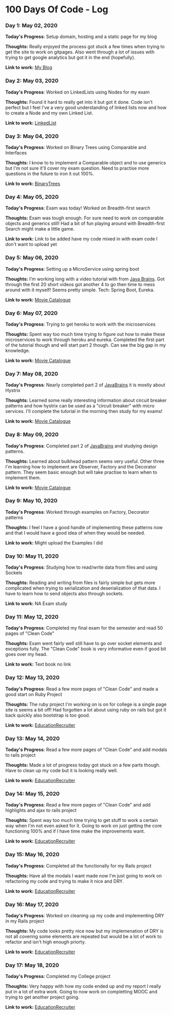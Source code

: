 # 100 Days Of Code - Log

### Day 1: May 02, 2020
**Today's Progress**: Setup domain, hosting and a static page for my blog

**Thoughts:**  Really enjoyed the process got stuck a few times when trying to get the site to work on gitpages. Also went through a lot of issues with trying to get google analytics but got it in the end (hopefully).

**Link to work:** [My Blog](https://www.teatimecode.com)

### Day 2: May 03, 2020
**Today's Progress**: Worked on LinkedLists using Nodes for my exam

**Thoughts:**  Found it hard to really get into it but got it done. Code isn't perfect but I feel I've a very good understanding of
linked lists now and how to create a Node and my own Linked List.

**Link to work:** [LinkedList](https://github.com/GearoidDC/Java-Examples)

### Day 3: May 04, 2020
**Today's Progress**: Worked on Binary Trees using Comparable and Interfaces

**Thoughts:**  I know to to implement a Comparable object and to use generics but I'm not sure it'll cover my exam question. 
Need to practise more questions in the future to iron it out 100%.

**Link to work:** [BinaryTrees](https://github.com/GearoidDC/Java-Examples)

### Day 4: May 05, 2020
**Today's Progress**: Exam was today! Worked on Breadth-first search

**Thoughts:**  Exam was tough enough. For sure need to work on comparable objects and generics still! Had a bit of fun playing around
with Breadth-first Search might make a little game.

**Link to work:** Link to be added have my code mixed in with exam code I don't want to upload yet

### Day 5: May 06, 2020
**Today's Progress**: Setting up a MicroService using spring boot

**Thoughts:**  I'm working long with a video tutorial with from [Java Brains](https://www.youtube.com/watch?v=y8IQb4ofjDo&list=PLqq-6Pq4lTTZSKAFG6aCDVDP86Qx4lNas&index=1). Got through the first 20 short videos got another 4 to go then time to mess around with it
myself! Seems pretty simple. Tech: Spring Boot, Eureka.

**Link to work:** [Movie Catalogue](https://github.com/GearoidDC/UsersMovieCatalog)

### Day 6: May 07, 2020
**Today's Progress**: Trying to get heroku to work with the microservices

**Thoughts:**  Spent way too much time trying to figure out how to make these microservices to work through heroku and eureka. Completed the first part of the tutorial though and will start part 2 though. Can see the big gap in my knowledge.

**Link to work:** [Movie Catalogue](https://github.com/GearoidDC/UsersMovieCatalog)

### Day 7: May 08, 2020
**Today's Progress**: Nearly completed part 2 of [JavaBrains](https://www.youtube.com/watch?v=WfsomLHaSzQ&list=PLqq-6Pq4lTTbXZY_elyGv7IkKrfkSrX5e&index=21) it is mostly about Hystrix

**Thoughts:**  Learned some really interesting information about circuit breaker patterns and how hystrix can be used as a "circuit breaker" with micro services. I'll complete the tutorial in the morning then study for my exams! 

**Link to work:** [Movie Catalogue](https://github.com/GearoidDC/UsersMovieCatalog)

### Day 8: May 09, 2020
**Today's Progress**: Completed part 2 of [JavaBrains](https://www.youtube.com/watch?v=WfsomLHaSzQ&list=PLqq-6Pq4lTTbXZY_elyGv7IkKrfkSrX5e&index=21) and studying design patterns.

**Thoughts:**  Learned about bulkhead pattern seems very useful. Other three I'm learning how to implement are Observer, Factory and the Decorator pattern. They seem basic enough but will take practise to learn when to implement them.

**Link to work:** [Movie Catalogue](https://github.com/GearoidDC/UsersMovieCatalog)

### Day 9: May 10, 2020
**Today's Progress**: Worked through examples on Factory, Decorator patterns

**Thoughts:**  I feel I have a good handle of implementing these patterns now and that I would have a good idea of when they would be needed.

**Link to work:** Might upload the Examples I did

### Day 10: May 11, 2020
**Today's Progress**: Studying how to read/write data from files and using Sockets

**Thoughts:** Reading and writing from files is fairly simple but gets more complicated when trying to serialization and deserialization of that data. I have to learn how to send objects also through sockets.

**Link to work:** NA Exam study

### Day 11: May 12, 2020
**Today's Progress**: Completed my final exam for the semester and read 50 pages of "Clean Code"

**Thoughts:** Exam went fairly well still have to go over socket elements and exceptions fully.
The "Clean Code" book is very informative even if good bit goes over my head.

**Link to work:** Text book no link

### Day 12: May 13, 2020
**Today's Progress**: Read a few more pages of "Clean Code" and made a good start on Ruby Project

**Thoughts:** The ruby project I'm working on is on for college is a single page site is seems a bit off!
Had forgotten a lot about using ruby on rails but got it back quickly also bootstrap is too good.

**Link to work:** [EducationRecruiter](https://github.com/GearoidDC/EducationRec)

### Day 13: May 14, 2020
**Today's Progress**: Read a few more pages of "Clean Code" and add modals to rails project

**Thoughts:** Made a lot of progress today got stuck on a few parts though. Have to clean up my code but it is looking really well.

**Link to work:** [EducationRecruiter](https://github.com/GearoidDC/EducationRec)

### Day 14: May 15, 2020
**Today's Progress**: Read a few more pages of "Clean Code" and add highlights and ajax to rails project

**Thoughts:** Spent way too much time trying to get stuff to work a certain way when I'm not even asked for it.
Going to work on just getting the core functioning 100% and if I have time make the improvements want.

**Link to work:** [EducationRecruiter](https://github.com/GearoidDC/EducationRec)

### Day 15: May 16, 2020
**Today's Progress**: Completed all the functionally for my Rails project

**Thoughts:** Have all the modals I want made now I'm just going to work on refactoring my code and trying to make it nice and DRY.

**Link to work:** [EducationRecruiter](https://github.com/GearoidDC/EducationRec)


### Day 16: May 17, 2020
**Today's Progress**: Worked on cleaning up my code and implementing DRY in my Rails project

**Thoughts:** My code looks pretty nice now but my implemenation of DRY is not all covering some elements are repeated but would be a lot of work to refactor and isn't high enough priorty.

**Link to work:** [EducationRecruiter](https://github.com/GearoidDC/EducationRec)

### Day 17: May 18, 2020
**Today's Progress**: Completed my College project 

**Thoughts:** Very happy with how my code ended up and my report I really put in a lot of extra work.
Going to now work on completting MOOC and trying to get another project going.

**Link to work:** [EducationRecruiter](https://github.com/GearoidDC/EducationRec)
